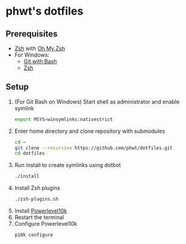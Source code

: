 # phwt's dotfiles

## Prerequisites

- [Zsh](https://github.com/ohmyzsh/ohmyzsh/wiki/Installing-ZSH) with [Oh My Zsh](https://github.com/ohmyzsh/ohmyzsh)
- For Windows:
  - [Git with Bash](https://git-scm.com/downloads)
  - [Zsh](https://packages.msys2.org/package/zsh)

## Setup

1. (For Git Bash on Windows) Start shell as administrator and enable symlink
   ```sh
   export MSYS=winsymlinks:nativestrict
   ```
2. Enter home directory and clone repository with submodules
   ```sh
   cd ~
   git clone --recursive https://github.com/phwt/dotfiles.git
   cd dotfiles
   ```
4. Run install to create symlinks using dotbot
   ```sh
   ./install
   ```
5. Install Zsh plugins
   ```sh
   ./zsh-plugins.sh
   ```
6. Install [Powerlevel10k](https://github.com/romkatv/powerlevel10k?tab=readme-ov-file#oh-my-zsh)
7. Restart the terminal
8. Configure Powerlevel10k
   ```sh
   p10k configure
   ```

